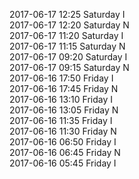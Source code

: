 2017-06-17 12:25 Saturday  I  
2017-06-17 12:20 Saturday  N  
2017-06-17 11:20 Saturday  I  
2017-06-17 11:15 Saturday  N  
2017-06-17 09:20 Saturday  I  
2017-06-17 09:15 Saturday  N  
2017-06-16 17:50 Friday  I  
2017-06-16 17:45 Friday  N  
2017-06-16 13:10 Friday  I  
2017-06-16 13:05 Friday  N  
2017-06-16 11:35 Friday  I  
2017-06-16 11:30 Friday  N  
2017-06-16 06:50 Friday  I  
2017-06-16 06:45 Friday  N  
2017-06-16 05:45 Friday  I  
